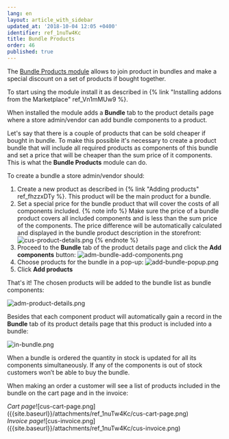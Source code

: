 ```yaml
---
lang: en
layout: article_with_sidebar
updated_at: '2018-10-04 12:05 +0400'
identifier: ref_1nuTw4Kc
title: Bundle Products
order: 46
published: true
---
```

The [Bundle Products module](https://market.x-cart.com/addons/bundle-products.html "Bundle Products") allows to join product in bundles and make a special discount on a set of products if bought together. 

To start using the module install it as described in {% link "Installing addons from the Marketplace" ref_Vn1mMUw9 %}.

When installed the module adds a **Bundle** tab to the product details page where a store admin/vendor can add bundle components to a product. 

Let's say that there is a couple of products that can be sold cheaper if bought in bundle. To make this possible it's necessary to create a product bundle that will include all required products as components of this bundle and set a price that will be cheaper than the sum price of it components. This is what the **Bundle Products** module can do.

To create a bundle a store admin/vendor should:
1. Create a new product as described in {% link "Adding products" ref_fhzzxDTy %}. This product will be the main product for a bundle.
2. Set a special price for the bundle product that will cover the costs of all components included. 
   {% note info %}
   Make sure the price of a bundle product covers all included components and is less than the sum price of the components. The price difference will be automatically calculated and displayed in the bundle product description in the storefront:
   ![cus-product-details.png]({{site.baseurl}}/attachments/ref_1nuTw4Kc/cus-product-details.png)
   {% endnote %}
3. Proceed to the **Bundle** tab of the product details page and click the **Add components** button:
   ![adm-bundle-add-components.png]({{site.baseurl}}/attachments/ref_1nuTw4Kc/adm-bundle-add-components.png)
2. Choose products for the bundle in a pop-up:
   ![add-bundle-popup.png]({{site.baseurl}}/attachments/ref_1nuTw4Kc/add-bundle-popup.png)
3. Click **Add products**

That's it! The chosen products will be added to the bundle list as bundle components:

![adm-product-details.png]({{site.baseurl}}/attachments/ref_1nuTw4Kc/adm-product-details.png)

Besides that each component product will automatically gain a record in the **Bundle** tab of its product details page that this product is included into a bundle:

![in-bundle.png]({{site.baseurl}}/attachments/ref_1nuTw4Kc/in-bundle.png)

When a bundle is ordered the quantity in stock is updated for all its components simultaneously. If any of the components is out of stock customers won’t be able to buy the bundle. 

When making an order a customer will see a list of products included in the bundle on the cart page and in the invoice:

<div class="ui stackable two column grid">
  <div class="column" markdown="span"><i>Cart page</i>![cus-cart-page.png]({{site.baseurl}}/attachments/ref_1nuTw4Kc/cus-cart-page.png)</div>
  <div class="column" markdown="span"><i>Invoice page</i>![cus-invoice.png]({{site.baseurl}}/attachments/ref_1nuTw4Kc/cus-invoice.png)</div>
</div>
